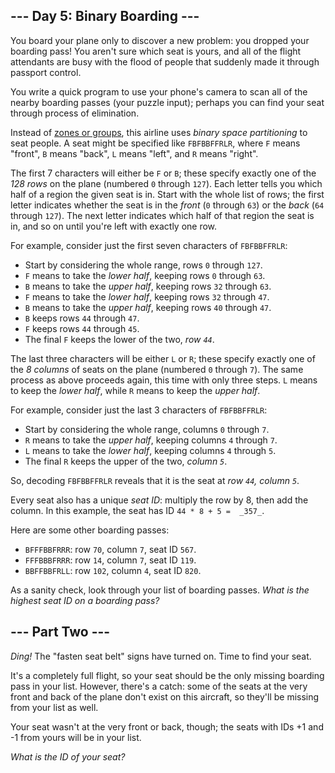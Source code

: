 
## --- Day 5: Binary Boarding ---

You board your plane only to discover a new problem: you dropped your boarding pass! You aren't sure which seat is yours, and all of the flight attendants are busy with the flood of people that suddenly made it through passport control.

You write a  quick program  to use your phone's camera to scan all of the nearby boarding passes (your puzzle input); perhaps you can find your seat through process of elimination.

Instead of  [zones or groups](https://www.youtube.com/watch?v=oAHbLRjF0vo), this airline uses  _binary space partitioning_  to seat people. A seat might be specified like  `FBFBBFFRLR`, where  `F`  means "front",  `B`  means "back",  `L`  means "left", and  `R`  means "right".

The first 7 characters will either be  `F`  or  `B`; these specify exactly one of the  _128 rows_  on the plane (numbered  `0`  through  `127`). Each letter tells you which half of a region the given seat is in. Start with the whole list of rows; the first letter indicates whether the seat is in the  _front_  (`0`  through  `63`) or the  _back_  (`64`  through  `127`). The next letter indicates which half of that region the seat is in, and so on until you're left with exactly one row.

For example, consider just the first seven characters of  `FBFBBFFRLR`:

-   Start by considering the whole range, rows  `0`  through  `127`.
-   `F`  means to take the  _lower half_, keeping rows  `0`  through  `63`.
-   `B`  means to take the  _upper half_, keeping rows  `32`  through  `63`.
-   `F`  means to take the  _lower half_, keeping rows  `32`  through  `47`.
-   `B`  means to take the  _upper half_, keeping rows  `40`  through  `47`.
-   `B`  keeps rows  `44`  through  `47`.
-   `F`  keeps rows  `44`  through  `45`.
-   The final  `F`  keeps the lower of the two,  _row  `44`_.

The last three characters will be either  `L`  or  `R`; these specify exactly one of the  _8 columns_  of seats on the plane (numbered  `0`  through  `7`). The same process as above proceeds again, this time with only three steps.  `L`  means to keep the  _lower half_, while  `R`  means to keep the  _upper half_.

For example, consider just the last 3 characters of  `FBFBBFFRLR`:

-   Start by considering the whole range, columns  `0`  through  `7`.
-   `R`  means to take the  _upper half_, keeping columns  `4`  through  `7`.
-   `L`  means to take the  _lower half_, keeping columns  `4`  through  `5`.
-   The final  `R`  keeps the upper of the two,  _column  `5`_.

So, decoding  `FBFBBFFRLR`  reveals that it is the seat at  _row  `44`, column  `5`_.

Every seat also has a unique  _seat ID_: multiply the row by 8, then add the column. In this example, the seat has ID  `44 * 8 + 5 =  _357_`.

Here are some other boarding passes:

-   `BFFFBBFRRR`: row  `70`, column  `7`, seat ID  `567`.
-   `FFFBBBFRRR`: row  `14`, column  `7`, seat ID  `119`.
-   `BBFFBBFRLL`: row  `102`, column  `4`, seat ID  `820`.

As a sanity check, look through your list of boarding passes.  _What is the highest seat ID on a boarding pass?_

## --- Part Two ---

_Ding!_  The "fasten seat belt" signs have turned on. Time to find your seat.

It's a completely full flight, so your seat should be the only missing boarding pass in your list. However, there's a catch: some of the seats at the very front and back of the plane don't exist on this aircraft, so they'll be missing from your list as well.

Your seat wasn't at the very front or back, though; the seats with IDs +1 and -1 from yours will be in your list.

_What is the ID of your seat?_